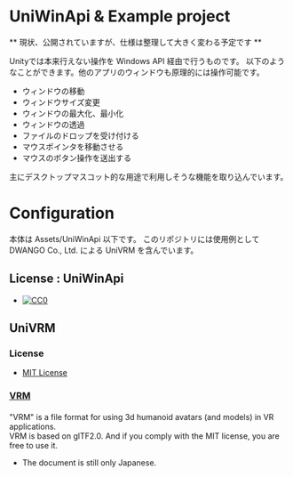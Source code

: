 # UniWinApi & Example project

** 現状、公開されていますが、仕様は整理して大きく変わる予定です **


Unityでは本来行えない操作を Windows API 経由で行うものです。
以下のようなことができます。他のアプリのウィンドウも原理的には操作可能です。

* ウィンドウの移動
* ウィンドウサイズ変更
* ウィンドウの最大化、最小化
* ウィンドウの透過
* ファイルのドロップを受け付ける
* マウスポインタを移動させる
* マウスのボタン操作を送出する

主にデスクトップマスコット的な用途で利用しそうな機能を取り込んでいます。


# Configuration

本体は Assets/UniWinApi 以下です。
このリポジトリには使用例として DWANGO Co., Ltd. による UniVRM を含んでいます。


## License : UniWinApi 

* [![CC0](http://i.creativecommons.org/p/zero/1.0/88x31.png "CC0")](http://creativecommons.org/publicdomain/zero/1.0/deed.ja)


## UniVRM

### License

* [MIT License](Assets/VRM/LICENSE.txt)

### [VRM](https://dwango.github.io/vrm/)
####
"VRM" is a file format for using 3d humanoid avatars (and models) in VR applications.  
VRM is based on glTF2.0. And if you comply with the MIT license, you are free to use it.  
* The document is still only Japanese.
